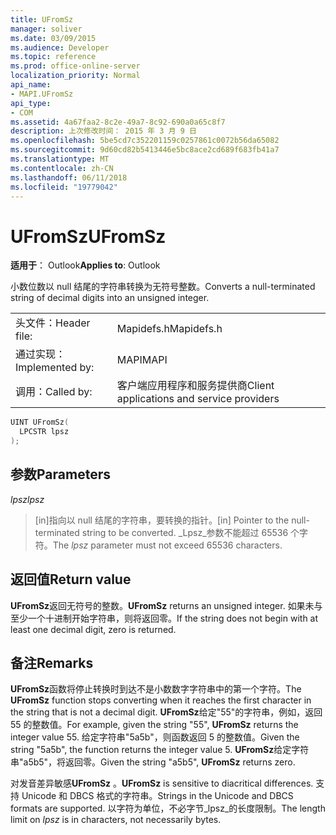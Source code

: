 ```yaml
---
title: UFromSz
manager: soliver
ms.date: 03/09/2015
ms.audience: Developer
ms.topic: reference
ms.prod: office-online-server
localization_priority: Normal
api_name:
- MAPI.UFromSz
api_type:
- COM
ms.assetid: 4a67faa2-8c2e-49a7-8c92-690a0a65c8f7
description: 上次修改时间： 2015 年 3 月 9 日
ms.openlocfilehash: 5be5cd7c352201159c0257861c0072b56da65082
ms.sourcegitcommit: 9d60cd82b5413446e5bc8ace2cd689f683fb41a7
ms.translationtype: MT
ms.contentlocale: zh-CN
ms.lasthandoff: 06/11/2018
ms.locfileid: "19779042"
---
```

# <a name="ufromsz"></a><span data-ttu-id="92178-103">UFromSz</span><span class="sxs-lookup"><span data-stu-id="92178-103">UFromSz</span></span>

  
  
<span data-ttu-id="92178-104">**适用于**： Outlook</span><span class="sxs-lookup"><span data-stu-id="92178-104">**Applies to**: Outlook</span></span> 
  
<span data-ttu-id="92178-105">小数位数以 null 结尾的字符串转换为无符号整数。</span><span class="sxs-lookup"><span data-stu-id="92178-105">Converts a null-terminated string of decimal digits into an unsigned integer.</span></span> 
  
|||
|:-----|:-----|
|<span data-ttu-id="92178-106">头文件：</span><span class="sxs-lookup"><span data-stu-id="92178-106">Header file:</span></span>  <br/> |<span data-ttu-id="92178-107">Mapidefs.h</span><span class="sxs-lookup"><span data-stu-id="92178-107">Mapidefs.h</span></span>  <br/> |
|<span data-ttu-id="92178-108">通过实现：</span><span class="sxs-lookup"><span data-stu-id="92178-108">Implemented by:</span></span>  <br/> |<span data-ttu-id="92178-109">MAPI</span><span class="sxs-lookup"><span data-stu-id="92178-109">MAPI</span></span>  <br/> |
|<span data-ttu-id="92178-110">调用：</span><span class="sxs-lookup"><span data-stu-id="92178-110">Called by:</span></span>  <br/> |<span data-ttu-id="92178-111">客户端应用程序和服务提供商</span><span class="sxs-lookup"><span data-stu-id="92178-111">Client applications and service providers</span></span>  <br/> |
   
```cpp
UINT UFromSz(
  LPCSTR lpsz
);
```

## <a name="parameters"></a><span data-ttu-id="92178-112">参数</span><span class="sxs-lookup"><span data-stu-id="92178-112">Parameters</span></span>

 <span data-ttu-id="92178-113">_lpsz_</span><span class="sxs-lookup"><span data-stu-id="92178-113">_lpsz_</span></span>
  
> <span data-ttu-id="92178-114">[in]指向以 null 结尾的字符串，要转换的指针。</span><span class="sxs-lookup"><span data-stu-id="92178-114">[in] Pointer to the null-terminated string to be converted.</span></span> <span data-ttu-id="92178-115">_Lpsz_参数不能超过 65536 个字符。</span><span class="sxs-lookup"><span data-stu-id="92178-115">The  _lpsz_ parameter must not exceed 65536 characters.</span></span> 
    
## <a name="return-value"></a><span data-ttu-id="92178-116">返回值</span><span class="sxs-lookup"><span data-stu-id="92178-116">Return value</span></span>

 <span data-ttu-id="92178-117">**UFromSz**返回无符号的整数。</span><span class="sxs-lookup"><span data-stu-id="92178-117">**UFromSz** returns an unsigned integer.</span></span> <span data-ttu-id="92178-118">如果未与至少一个十进制开始字符串，则将返回零。</span><span class="sxs-lookup"><span data-stu-id="92178-118">If the string does not begin with at least one decimal digit, zero is returned.</span></span> 
  
## <a name="remarks"></a><span data-ttu-id="92178-119">备注</span><span class="sxs-lookup"><span data-stu-id="92178-119">Remarks</span></span>

<span data-ttu-id="92178-120">**UFromSz**函数将停止转换时到达不是小数数字字符串中的第一个字符。</span><span class="sxs-lookup"><span data-stu-id="92178-120">The **UFromSz** function stops converting when it reaches the first character in the string that is not a decimal digit.</span></span> <span data-ttu-id="92178-121">**UFromSz**给定"55"的字符串，例如，返回 55 的整数值。</span><span class="sxs-lookup"><span data-stu-id="92178-121">For example, given the string "55", **UFromSz** returns the integer value 55.</span></span> <span data-ttu-id="92178-122">给定字符串"5a5b"，则函数返回 5 的整数值。</span><span class="sxs-lookup"><span data-stu-id="92178-122">Given the string "5a5b", the function returns the integer value 5.</span></span> <span data-ttu-id="92178-123">**UFromSz**给定字符串"a5b5"，将返回零。</span><span class="sxs-lookup"><span data-stu-id="92178-123">Given the string "a5b5", **UFromSz** returns zero.</span></span> 
  
 <span data-ttu-id="92178-124">对发音差异敏感**UFromSz** 。</span><span class="sxs-lookup"><span data-stu-id="92178-124">**UFromSz** is sensitive to diacritical differences.</span></span> <span data-ttu-id="92178-125">支持 Unicode 和 DBCS 格式的字符串。</span><span class="sxs-lookup"><span data-stu-id="92178-125">Strings in the Unicode and DBCS formats are supported.</span></span> <span data-ttu-id="92178-126">以字符为单位，不必字节_lpsz_的长度限制。</span><span class="sxs-lookup"><span data-stu-id="92178-126">The length limit on  _lpsz_ is in characters, not necessarily bytes.</span></span> 
  

